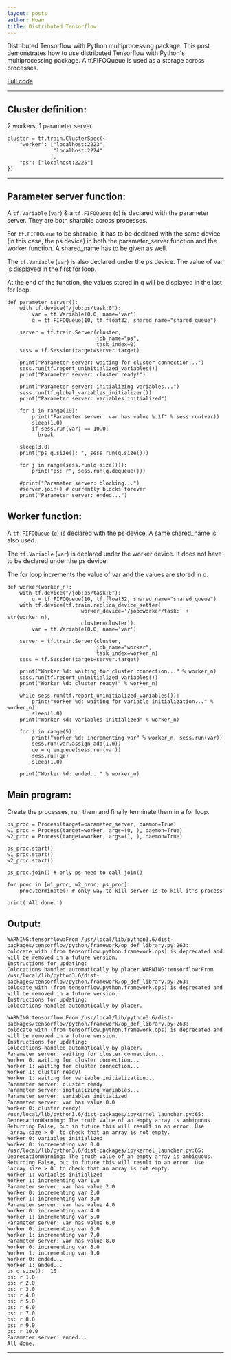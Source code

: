 ```yaml
---
layout: posts
author: Huan
title: Distributed Tensorflow
---
```


Distributed Tensorflow with Python multiprocessing package. This post
demonstrates how to use distributed Tensorflow with Python's
multiprocessing package. A tf.FIFOQueue is used as a storage across processes.

[Full code](https://github.com/ChuaCheowHuan/misc_code_examples/blob/master/tf/dist_tf/dist_tf.ipynb)

---

## Cluster definition:

2 workers, 1 parameter server.
```
cluster = tf.train.ClusterSpec({
    "worker": ["localhost:2223",
               "localhost:2224"
              ],
    "ps": ["localhost:2225"]
})
```

---

## Parameter server function:

A ```tf.Variable``` (```var```) & a ```tf.FIFOQueue``` (```q```) is declared
with the parameter server. They are both sharable across processes.

For ```tf.FIFOQueue``` to be sharable, it has to be declared with the same
device (in this case, the ps device) in both the parameter_server function and
the worker function. A shared_name has to be given as well.

The ```tf.Variable``` (```var```) is also declared under the ps device.
The value of var is displayed in the first for loop.

At the end of the function, the values stored in q will be displayed in the
last for loop.

```
def parameter_server():
    with tf.device("/job:ps/task:0"):
        var = tf.Variable(0.0, name='var')        
        q = tf.FIFOQueue(10, tf.float32, shared_name="shared_queue")

    server = tf.train.Server(cluster,
                             job_name="ps",
                             task_index=0)
    sess = tf.Session(target=server.target)

    print("Parameter server: waiting for cluster connection...")
    sess.run(tf.report_uninitialized_variables())
    print("Parameter server: cluster ready!")

    print("Parameter server: initializing variables...")
    sess.run(tf.global_variables_initializer())
    print("Parameter server: variables initialized")

    for i in range(10):
        print("Parameter server: var has value %.1f" % sess.run(var))
        sleep(1.0)
        if sess.run(var) == 10.0:
          break

    sleep(3.0)
    print("ps q.size(): ", sess.run(q.size()))  

    for j in range(sess.run(q.size())):
        print("ps: r", sess.run(q.dequeue()))

    #print("Parameter server: blocking...")
    #server.join() # currently blocks forever    
    print("Parameter server: ended...")
```

## Worker function:

A ```tf.FIFOQueue``` (```q```) is declared with the ps device.
A same shared_name is also used.

The ```tf.Variable``` (```var```) is declared under the worker device.
It does not have to be declared under the ps device.

The for loop increments the value of var and the values are stored in q.

```
def worker(worker_n):
    with tf.device("/job:ps/task:0"):
        q = tf.FIFOQueue(10, tf.float32, shared_name="shared_queue")     
    with tf.device(tf.train.replica_device_setter(
                        worker_device='/job:worker/task:' + str(worker_n),
                        cluster=cluster)):
        var = tf.Variable(0.0, name='var')

    server = tf.train.Server(cluster,
                             job_name="worker",
                             task_index=worker_n)
    sess = tf.Session(target=server.target)

    print("Worker %d: waiting for cluster connection..." % worker_n)
    sess.run(tf.report_uninitialized_variables())
    print("Worker %d: cluster ready!" % worker_n)

    while sess.run(tf.report_uninitialized_variables()):
        print("Worker %d: waiting for variable initialization..." % worker_n)
        sleep(1.0)
    print("Worker %d: variables initialized" % worker_n)

    for i in range(5):
        print("Worker %d: incrementing var" % worker_n, sess.run(var))
        sess.run(var.assign_add(1.0))
        qe = q.enqueue(sess.run(var))
        sess.run(qe)
        sleep(1.0)

    print("Worker %d: ended..." % worker_n)
```

## Main program:

Create the processes, run them and finally terminate them in a for loop.

```
ps_proc = Process(target=parameter_server, daemon=True)
w1_proc = Process(target=worker, args=(0, ), daemon=True)
w2_proc = Process(target=worker, args=(1, ), daemon=True)

ps_proc.start()
w1_proc.start()
w2_proc.start()

ps_proc.join() # only ps need to call join()

for proc in [w1_proc, w2_proc, ps_proc]:
    proc.terminate() # only way to kill server is to kill it's process

print('All done.')            
```

## Output:

```
WARNING:tensorflow:From /usr/local/lib/python3.6/dist-packages/tensorflow/python/framework/op_def_library.py:263: colocate_with (from tensorflow.python.framework.ops) is deprecated and will be removed in a future version.
Instructions for updating:
Colocations handled automatically by placer.WARNING:tensorflow:From /usr/local/lib/python3.6/dist-packages/tensorflow/python/framework/op_def_library.py:263: colocate_with (from tensorflow.python.framework.ops) is deprecated and will be removed in a future version.
Instructions for updating:
Colocations handled automatically by placer.

WARNING:tensorflow:From /usr/local/lib/python3.6/dist-packages/tensorflow/python/framework/op_def_library.py:263: colocate_with (from tensorflow.python.framework.ops) is deprecated and will be removed in a future version.
Instructions for updating:
Colocations handled automatically by placer.
Parameter server: waiting for cluster connection...
Worker 0: waiting for cluster connection...
Worker 1: waiting for cluster connection...
Worker 1: cluster ready!
Worker 1: waiting for variable initialization...
Parameter server: cluster ready!
Parameter server: initializing variables...
Parameter server: variables initialized
Parameter server: var has value 0.0
Worker 0: cluster ready!
/usr/local/lib/python3.6/dist-packages/ipykernel_launcher.py:65: DeprecationWarning: The truth value of an empty array is ambiguous. Returning False, but in future this will result in an error. Use `array.size > 0` to check that an array is not empty.
Worker 0: variables initialized
Worker 0: incrementing var 0.0
/usr/local/lib/python3.6/dist-packages/ipykernel_launcher.py:65: DeprecationWarning: The truth value of an empty array is ambiguous. Returning False, but in future this will result in an error. Use `array.size > 0` to check that an array is not empty.
Worker 1: variables initialized
Worker 1: incrementing var 1.0
Parameter server: var has value 2.0
Worker 0: incrementing var 2.0
Worker 1: incrementing var 3.0
Parameter server: var has value 4.0
Worker 0: incrementing var 4.0
Worker 1: incrementing var 5.0
Parameter server: var has value 6.0
Worker 0: incrementing var 6.0
Worker 1: incrementing var 7.0
Parameter server: var has value 8.0
Worker 0: incrementing var 8.0
Worker 1: incrementing var 9.0
Worker 0: ended...
Worker 1: ended...
ps q.size():  10
ps: r 1.0
ps: r 2.0
ps: r 3.0
ps: r 4.0
ps: r 5.0
ps: r 6.0
ps: r 7.0
ps: r 8.0
ps: r 9.0
ps: r 10.0
Parameter server: ended...
All done.
```

---

<br>
